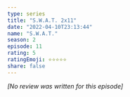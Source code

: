 ```yaml
---
type: series
title: "S.W.A.T. 2x11"
date: "2022-04-10T23:13:44"
name: "S.W.A.T."
season: 2
episode: 11
rating: 5
ratingEmoji: ⭐️⭐️⭐️⭐️⭐️
share: false
---
```


_[No review was written for this episode]_
